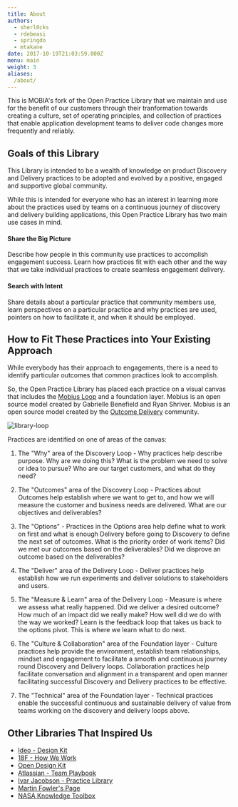 ```yaml
---
title: About
authors:
  - sherl0cks
  - rdebeasi
  - springdo
  - mtakane
date: 2017-10-19T21:03:59.000Z
menu: main
weight: 3
aliases:
  /about/
---
```

This is MOBIA's fork of the Open Practice Library that we maintain and use for the benefit
of our customers through their tranformation towards creating a culture, set of operating principles, and collection of practices that enable application development teams to deliver code changes more frequently and reliably.

## Goals of this Library
This Library is intended to be a wealth of knowledge on product Discovery and Delivery practices to be adopted and evolved by a positive, engaged and supportive global community.

While this is intended for everyone who has an interest in learning more about the practices used by teams on a continuous journey of discovery and delivery building applications, this Open Practice Library has two main use cases in mind.

#### Share the Big Picture
Describe how people in this community use practices to accomplish engagement success. Learn how practices fit with each other and the way that we take individual practices to create seamless engagement delivery.

#### Search with Intent
Share details about a particular practice that community members use, learn perspectives on a particular practice and why practices are used, pointers on how to facilitate it, and when it should be employed.

## How to Fit These Practices into Your Existing Approach
While everybody has their approach to engagements, there is a need to identify particular outcomes that common practices look to accomplish.

So, the Open Practice Library has placed each practice on a visual canvas that includes the [Mobius Loop](http://www.mobiusloop.com) and a foundation layer. Mobius is an open source model created by Gabrielle Benefield and Ryan Shriver. Mobius is an open source model created by the [Outcome Delivery](http://www.outcomedelivery.com) community.

![library-loop](/images/loop-labels-path.svg)

Practices are identified on one of areas of the canvas:


1. The "Why" area of the Discovery Loop - Why practices help describe purpose. Why are we doing this? What is the problem we need to solve or idea to pursue? Who are our target customers, and what do they need?

2. The "Outcomes" area of the Discovery Loop - Practices about Outcomes help establish where we want to get to, and how we will measure the customer and business needs are delivered. What are our objectives and deliverables?

3. The "Options" - Practices in the Options area help define what to work on first and what is enough Delivery before going to Discovery to define the next set of outcomes. What is the priority order of work items? Did we met our outcomes based on the deliverables? Did we disprove an outcome based on the deliverables?

4. The "Deliver" area of the Delivery Loop - Deliver practices help establish how we run experiments and deliver solutions to stakeholders and users.

5. The "Measure & Learn" area of the Delivery Loop - Measure is where we assess what really happened. Did we deliver a desired outcome? How much of an impact did we really make? How well did we do with the way we worked? Learn is the feedback loop that takes us back to the options pivot. This is where we learn what to do next.

6. The "Culture & Collaboration" area of the Foundation layer - Culture practices help provide the environment, establish team relationships, mindset and engagement to facilitate a smooth and continuous journey round Discovery and Delivery loops. Collaboration practices help facilitate conversation and alignment in a transparent and open manner facilitating successful Discovery and Delivery practices to be effective.

7. The "Technical" area of the Foundation layer - Technical practices enable the successful continuous and sustainable delivery of value from teams working on the discovery and delivery loops above.

## Other Libraries That Inspired Us

- [Ideo - Design Kit](http://www.designkit.org/methods)
- [18F - How We Work](https://18f.gsa.gov/how-we-work/)
- [Open Design Kit](http://opendesignkit.org/)
- [Atlassian - Team Playbook](https://www.atlassian.com/team-playbook)
- [Ivar Jacobson - Practice Library](https://practicelibrary.ivarjacobson.com/start)
- [Martin Fowler's Page](https://martinfowler.com/)
- [NASA Knowledge Toolbox](https://km.nasa.gov/knowledge-toolbox/)
